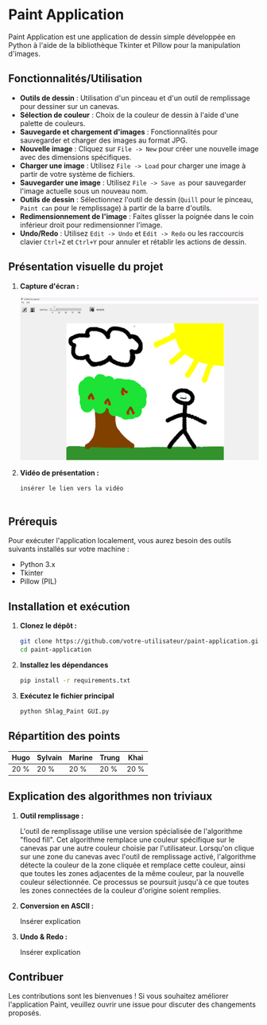 # Paint Application

Paint Application est une application de dessin simple développée en Python à l'aide de la bibliothèque Tkinter et Pillow pour la manipulation d'images.

## Fonctionnalités/Utilisation

- **Outils de dessin** : Utilisation d'un pinceau et d'un outil de remplissage pour dessiner sur un canevas.
- **Sélection de couleur** : Choix de la couleur de dessin à l'aide d'une palette de couleurs.
- **Sauvegarde et chargement d'images** : Fonctionnalités pour sauvegarder et charger des images au format JPG.
- **Nouvelle image** : Cliquez sur `File -> New` pour créer une nouvelle image avec des dimensions spécifiques.
- **Charger une image** : Utilisez `File -> Load` pour charger une image à partir de votre système de fichiers.
- **Sauvegarder une image** : Utilisez `File -> Save as` pour sauvegarder l'image actuelle sous un nouveau nom.
- **Outils de dessin** : Sélectionnez l'outil de dessin (`Quill` pour le pinceau, `Paint can` pour le remplissage) à partir de la barre d'outils.
- **Redimensionnement de l'image** : Faites glisser la poignée dans le coin inférieur droit pour redimensionner l'image.
- **Undo/Redo** : Utilisez `Edit -> Undo` et `Edit -> Redo` ou les raccourcis clavier `Ctrl+Z` et `Ctrl+Y` pour annuler et rétablir les actions de dessin.


## Présentation visuelle du projet

1. **Capture d'écran :**

    ![Capture d'écran de l'application Paint](Images/Screenshot.png)

2. **Vidéo de présentation :**

    ```bash
    insérer le lien vers la vidéo



## Prérequis

Pour exécuter l'application localement, vous aurez besoin des outils suivants installés sur votre machine :

- Python 3.x
- Tkinter
- Pillow (PIL)

## Installation et exécution

1. **Clonez le dépôt :**

   ```bash
   git clone https://github.com/votre-utilisateur/paint-application.git
   cd paint-application

2. **Installez les dépendances**

    ```bash
    pip install -r requirements.txt

3. **Exécutez le fichier principal**

    ```bash
    python Shlag_Paint GUI.py


## Répartition des points

| Hugo | Sylvain | Marine | Trung | Khai |
|-----------|-----------|-----------|-----------|-----------|
| 20 %   | 20 %   | 20 %   | 20 %   | 20 %   |

## Explication des algorithmes non triviaux

1. **Outil remplissage :**

    L'outil de remplissage utilise une version spécialisée de l'algorithme "flood fill". Cet algorithme remplace une couleur spécifique sur le canevas par une autre couleur choisie par l'utilisateur. Lorsqu'on clique sur une zone du canevas avec l'outil de remplissage activé, l'algorithme détecte la couleur de la zone cliquée et remplace cette couleur, ainsi que toutes les zones adjacentes de la même couleur, par la nouvelle couleur sélectionnée. Ce processus se poursuit jusqu'à ce que toutes les zones connectées de la couleur d'origine soient remplies.

2. **Conversion en ASCII :**

    Insérer explication

3. **Undo & Redo :**

    Insérer explication


## Contribuer

Les contributions sont les bienvenues ! Si vous souhaitez améliorer l'application Paint, veuillez ouvrir une issue pour discuter des changements proposés.